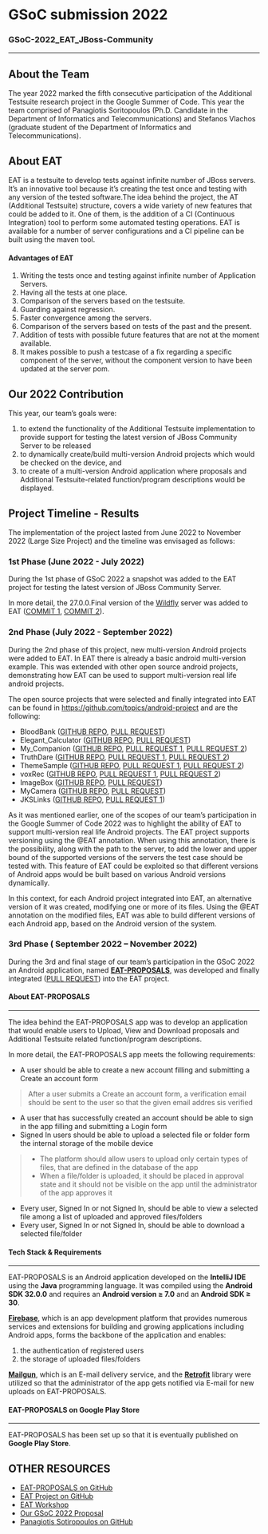 GSoC submission 2022
===================

### GSoC-2022_EAT_JBoss-Community

----------

About the Team
-------------
The year 2022 marked the fifth consecutive participation of the Additional Testsuite research project in the Google Summer of Code. This year the team comprised of Panagiotis Soritopoulos (Ph.D. Candidate in the Department of Informatics and Telecommunications) and Stefanos Vlachos (graduate student of the Department of Informatics and Telecommunications).

About EAT
-------------

EAT is a testsuite to develop tests against infinite number of JBoss servers. It’s an innovative tool because it’s creating the test once and testing with any version of the tested software.The idea behind the project, the AT (Additional Testsuite) structure, covers a wide variety of new features that could be added to it. One of them, is the addition of a CI (Continuous Integration) tool to perform some automated testing operations. EAT is available for a number of server configurations and a CI pipeline can be built using the maven tool.


#### Advantages of EAT

1. Writing the tests once and testing against infinite number of Application Servers.
2. Having all the tests at one place.
3. Comparison of the servers based on the testsuite.
4. Guarding against regression.
5. Faster convergence among the servers.
6. Comparison of the servers based on tests of the past and the present.
7. Addition of tests with possible future features that are not at the moment available.
8. It makes possible to push a testcase of a fix regarding a specific component of the server, without the component version to have been updated at the server pom.


Our 2022 Contribution
-------------

This year, our team’s goals were:
1. to extend the functionality of the Additional Testsuite implementation to provide support for testing the latest version of JBoss Community Server to be released
2. to dynamically create/build multi-version Android projects which would be checked on the device, and
3. to create of a multi-version Android application where proposals and Additional Testsuite-related function/program descriptions would be displayed.


Project Timeline - Results
------------------------------

The implementation of the project lasted from June 2022 to November 2022 (Large Size Project) and the timeline
was envisaged as follows:

### 1st Phase (June 2022 - July 2022)

During the 1st phase of GSoC 2022 a snapshot was added to the EAT project for testing the latest version of JBoss Community Server.

In more detail, the 27.0.0.Final version of the [Wildfly](https://github.com/wildfly/wildfly) server was added to EAT ([COMMIT 1](https://github.com/stefanos-vlachos/EAT/commit/389dbd3bdad5a37db0bd78a964d9b71a5c8a6a3c), [COMMIT 2](https://github.com/stefanos-vlachos/EAT/commit/252bff10dbd7dbe6743154e01eac4426d28030d1)).

### 2nd Phase (July 2022 - September 2022)

During the 2nd phase of this project, new multi-version Android projects were added to EAT. In EAT there is already a basic android multi-version example. This was extended with other open source android projects, demonstrating how EAT can be used to support multi-version real life android projects.

The open source projects that were selected and finally integrated into EAT can be found in https://github.com/topics/android-project and are the following:
- BloodBank ([GITHUB REPO](https://github.com/stefanos-vlachos/BloodBank), [PULL REQUEST](https://github.com/EAT-JBCOMMUNITY/EAT/pull/221))
- Elegant_Calculator ([GITHUB REPO](https://github.com/stefanos-vlachos/Elegant_Calculator), [PULL REQUEST](https://github.com/EAT-JBCOMMUNITY/EAT/pull/223))
- My_Companion ([GITHUB REPO](https://github.com/stefanos-vlachos/My_Companion), [PULL REQUEST 1](https://github.com/EAT-JBCOMMUNITY/EAT/pull/234), [PULL REQUEST 2](https://github.com/EAT-JBCOMMUNITY/EAT/pull/238))
- TruthDare ([GITHUB REPO](https://github.com/stefanos-vlachos/TruthDare), [PULL REQUEST 1](https://github.com/EAT-JBCOMMUNITY/EAT/pull/233), [PULL REQUEST 2](https://github.com/EAT-JBCOMMUNITY/EAT/pull/237))
- ThemeSample ([GITHUB REPO](https://github.com/stefanos-vlachos/ThemeSample), [PULL REQUEST 1](https://github.com/EAT-JBCOMMUNITY/EAT/pull/230), [PULL REQUEST 2](https://github.com/EAT-JBCOMMUNITY/EAT/pull/239))
- voxRec ([GITHUB REPO](https://github.com/stefanos-vlachos/voxRec), [PULL REQUEST 1](https://github.com/EAT-JBCOMMUNITY/EAT/pull/235), [PULL REQUEST 2](https://github.com/EAT-JBCOMMUNITY/EAT/pull/236))
- ImageBox ([GITHUB REPO](https://github.com/stefanos-vlachos/ImageBox), [PULL REQUEST](https://github.com/EAT-JBCOMMUNITY/EAT/pull/232))
- MyCamera ([GITHUB REPO](https://github.com/stefanos-vlachos/MyCamera), [PULL REQUEST](https://github.com/EAT-JBCOMMUNITY/EAT/pull/231))
- JKSLinks ([GITHUB REPO](https://github.com/stefanos-vlachos/JKSLinks), [PULL REQUEST 1](https://github.com/EAT-JBCOMMUNITY/EAT/pull/243))

As it was mentioned earlier, one of the scopes of our team’s participation in the Google Summer of Code 2022 was to highlight the ability of EAT to support multi-version real life Android projects. The EAT project supports versioning using the @EAT annotation. When using this annotation, there is the possibility, along with the path to the server, to add the lower and upper bound of the supported versions of the servers the test case should be tested with. This feature of EAT could be exploited so that different versions of Android apps would be built based on various Android versions dynamically.

In this context, for each Android project integrated into EAT, an alternative version of it was created, modifying one or more of its files. Using the @EAT annotation on the modified files, EAT was able to build different versions of each Android app, based on the Android version of the system.

### 3rd Phase ( September 2022 – November 2022)

During the 3rd and final stage of our team’s participation in the GSoC 2022 an Android application, named [**EAT-PROPOSALS**](https://github.com/stefanos-vlachos/EAT-PROPOSALS), was developed and finally integrated ([PULL REQUEST](https://github.com/EAT-JBCOMMUNITY/EAT/pull/264)) into the EAT project. 

#### About EAT-PROPOSALS
------------------------

The idea behind the EAT-PROPOSALS app was to develop an application that would enable users to Upload, View and Download proposals and Additional Testsuite related function/program descriptions.

In more detail, the EAT-PROPOSALS app meets the following requirements:
- A user should be able to create a new account filling and submitting a Create an account form
> After a user submits a Create an account form, a verification email should be sent to the user so that the given email addres sis verified
- A user that has successfully created an account should be able to sign in the app filling and submitting a Login form
- Signed In users should be able to upload a selected file or folder form the internal storage of the mobile device
> - The platform should allow users to upload only certain types of files, that are defined in the database of the app
> - When a file/folder is uploaded, it should be placed in approval state and it should not be visible on the app until the administrator of the app approves it
- Every user, Signed In or not Signed In, should be able to view a selected file among a list of uploaded and approved files/folders
- Every user, Signed In or not Signed In, should be able to download a selected file/folder

#### Tech Stack & Requirements
------------------------------

EAT-PROPOSALS is an Android application developed on the **IntelliJ IDE** using the **Java** programming language. It was compiled using the **Android SDK 32.0.0** and requires an **Android version ≥ 7.0** and an **Android SDK ≥ 30**. 

[**Firebase**](https://firebase.google.com/), which is an app development platform that provides numerous services and extensions for building and growing applications including Android apps, forms the backbone of the application and enables:
  1. the authentication of registered users
  2. the storage of uploaded files/folders

[**Mailgun**](https://www.mailgun.com/), which is an E-mail delivery service, and the [**Retrofit**](https://github.com/square/retrofit) library were utilized so that the administrator of the app gets notified via E-mail for new uploads on EAT-PROPOSALS.

#### EAT-PROPOSALS on Google Play Store
-------------------------------
EAT-PROPOSALS has been set up so that it is eventually published on **Google Play Store**.


 OTHER RESOURCES
----------------------------

- [EAT-PROPOSALS on GitHub](https://github.com/stefanos-vlachos/EAT-PROPOSALS)
- [EAT Project on GitHub](https://github.com/EAT-JBCOMMUNITY/EAT)
- [EAT Workshop](https://www.dropbox.com/s/bebhyd1iz7cg1i2/EAT_WORKSHOP.odt?dl=0)
- [Our GSoC 2022 Proposal](https://summerofcode.withgoogle.com/programs/2022/projects/k3hMrNAM)
- [Panagiotis Sotiropoulos on GitHub](https://github.com/EAT-JBCOMMUNITY)

